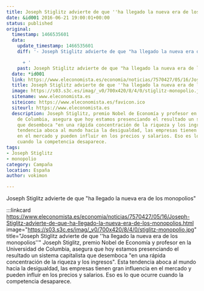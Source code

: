 ```yaml
---
title: Joseph Stiglitz advierte de que ''ha llegado la nueva era de los monopolios''
date: &id001 2016-06-21 19:00:01+00:00
status: published
original:
  timestamp: 1466535601
  data:
    update_timestamp: 1466535601
    diff: '- Joseph Stiglitz advierte de que "ha llegado la nueva era de los monopolios"

      + '
    past: Joseph Stiglitz advierte de que "ha llegado la nueva era de los monopolios"
  date: *id001
  link: https://www.eleconomista.es/economia/noticias/7570427/05/16/Joseph-Stiglitz-advierte-de-que-ha-llegado-la-nueva-era-de-los-monopolios.html
  title: Joseph Stiglitz advierte de que ''ha llegado la nueva era de los monopolios''
  image: https://s03.s3c.es/imag/_v0/700x420/8/4/0/stiglitz-monopolio.jpg
  sitename: www.eleconomista.es
  siteicon: https://www.eleconomista.es/favicon.ico
  siteurl: https://www.eleconomista.es
  description: Joseph Stiglitz, premio Nobel de Economía y profesor en la Universidad
    de Columbia, asegura que hoy estamos presenciando el resultado un sistema capitalista
    que desemboca "en una rápida concentración de la riqueza y los ingresos". Esta
    tendencia aboca al mundo hacia la desigualdad, las empresas tienen gran influencia
    en el mercado y pueden influir en los precios y salarios. Eso es lo que ocurre
    cuando la competencia desaparece.
tags:
- Joseph Stiglitz
- monopolio
category: Campaña
location: España
author: vokimon

---
```

Joseph Stiglitz advierte de que "ha llegado la nueva era de los monopolios"

:::linkcard https://www.eleconomista.es/economia/noticias/7570427/05/16/Joseph-Stiglitz-advierte-de-que-ha-llegado-la-nueva-era-de-los-monopolios.html image="https://s03.s3c.es/imag/_v0/700x420/8/4/0/stiglitz-monopolio.jpg" title="Joseph Stiglitz advierte de que ''ha llegado la nueva era de los monopolios''"
    Joseph Stiglitz, premio Nobel de Economía y profesor en la Universidad de Columbia, asegura que hoy estamos presenciando el resultado un sistema capitalista que desemboca "en una rápida concentración de la riqueza y los ingresos". Esta tendencia aboca al mundo hacia la desigualdad, las empresas tienen gran influencia en el mercado y pueden influir en los precios y salarios. Eso es lo que ocurre cuando la competencia desaparece.

